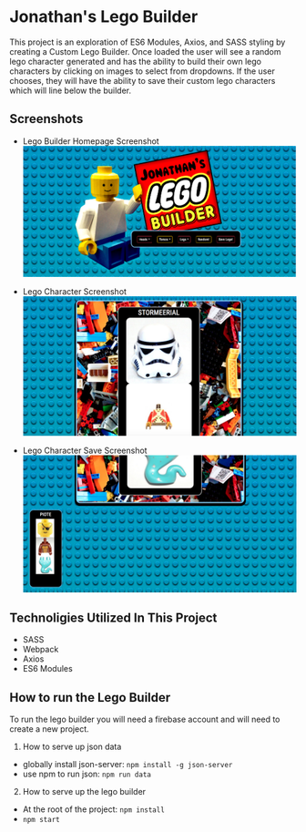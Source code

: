 # Jonathan's Lego Builder

This project is an exploration of ES6 Modules, Axios, and SASS styling by creating a Custom Lego Builder. Once loaded the user will see a random lego character generated and has the ability to build their own lego characters by clicking on images to select from dropdowns. If the user chooses, they will have the ability to save their custom lego characters which will line below the builder.

## Screenshots
* Lego Builder Homepage Screenshot
![main screenshot](https://raw.githubusercontent.com/JonathanPMohan/lego-builder/master/src/images/ss_home.png)

* Lego Character Screenshot
![character screenshot](https://raw.githubusercontent.com/JonathanPMohan/lego-builder/master/src/images/ss_char.png)

* Lego Character Save Screenshot
![saved character screenshot](https://raw.githubusercontent.com/JonathanPMohan/lego-builder/master/src/images/screenshot3.png)

## Technoligies Utilized In This Project
* SASS
* Webpack
* Axios
* ES6 Modules

## How to run the Lego Builder
To run the lego builder you will need a firebase account and will need to create a new project.

1.  How to serve up json data
* globally install json-server: `npm install -g json-server`
* use npm to run json: `npm run data`
2.  How to serve up the lego builder
* At the root of the project: `npm install`
* `npm start`